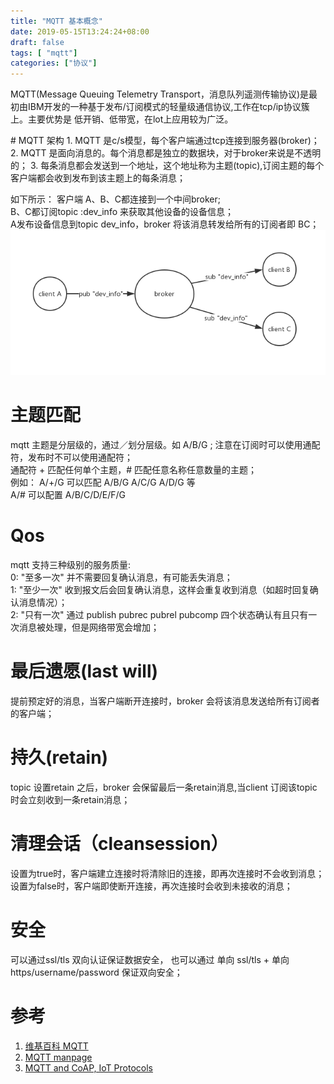 ```yaml
---
title: "MQTT 基本概念"
date: 2019-05-15T13:24:24+08:00
draft: false
tags: [ "mqtt"]
categories: ["协议"]
---
```



  
MQTT(Message Queuing Telemetry Transport，消息队列遥测传输协议)是最初由IBM开发的一种基于发布/订阅模式的轻量级通信协议,工作在tcp/ip协议簇上。主要优势是
低开销、低带宽，在lot上应用较为广泛。

<more>
# MQTT 架构
1. MQTT 是c/s模型，每个客户端通过tcp连接到服务器(broker)；
2. MQTT 是面向消息的。每个消息都是独立的数据块，对于broker来说是不透明的；
3. 每条消息都会发送到一个地址，这个地址称为主题(topic),订阅主题的每个客户端都会收到发布到该主题上的每条消息；

如下所示： 客户端 A、B、C都连接到一个中间broker;    
B、C都订阅topic :dev_info 来获取其他设备的设备信息；  
A发布设备信息到topic dev_info，broker 将该消息转发给所有的订阅者即 BC；  
![mqqtt_arch](https://raw.githubusercontent.com/garfcat/garfcat/master/static/mqtt_arch.png)

# 主题匹配
mqtt 主题是分层级的，通过／划分层级。如 A/B/G ;
注意在订阅时可以使用通配符，发布时不可以使用通配符；  
 通配符 + 匹配任何单个主题，# 匹配任意名称任意数量的主题；   
 例如： A/+/G 可以匹配 A/B/G A/C/G A/D/G 等  
 A/# 可以配置 A/B/C/D/E/F/G 
 
 
# Qos  
 mqtt 支持三种级别的服务质量:  
 0: "至多一次" 并不需要回复确认消息，有可能丢失消息；  
 1: "至少一次" 收到报文后会回复确认消息，这样会重复收到消息（如超时回复确认消息情况）；  
 2: "只有一次" 通过 publish pubrec pubrel pubcomp 四个状态确认有且只有一次消息被处理，但是网络带宽会增加；  
 
# 最后遗愿(last will)
 提前预定好的消息，当客户端断开连接时，broker 会将该消息发送给所有订阅者的客户端；
 
# 持久(retain)
 topic 设置retain 之后，broker 会保留最后一条retain消息,当client 订阅该topic 时会立刻收到一条retain消息；
 
# 清理会话（cleansession）
设置为true时，客户端建立连接时将清除旧的连接，即再次连接时不会收到消息；  
设置为false时，客户端即使断开连接，再次连接时会收到未接收的消息；  
 
# 安全
 可以通过ssl/tls 双向认证保证数据安全， 也可以通过 单向 ssl/tls + 单向https/username/password 保证双向安全；

# 参考  

 1. [维基百科 MQTT](https://zh.wikipedia.org/wiki/MQTT)  
 2. [MQTT manpage](https://mosquitto.org/man/mqtt-7.html)
 3. [MQTT and CoAP, IoT Protocols](https://www.eclipse.org/community/eclipse_newsletter/2014/february/article2.php)